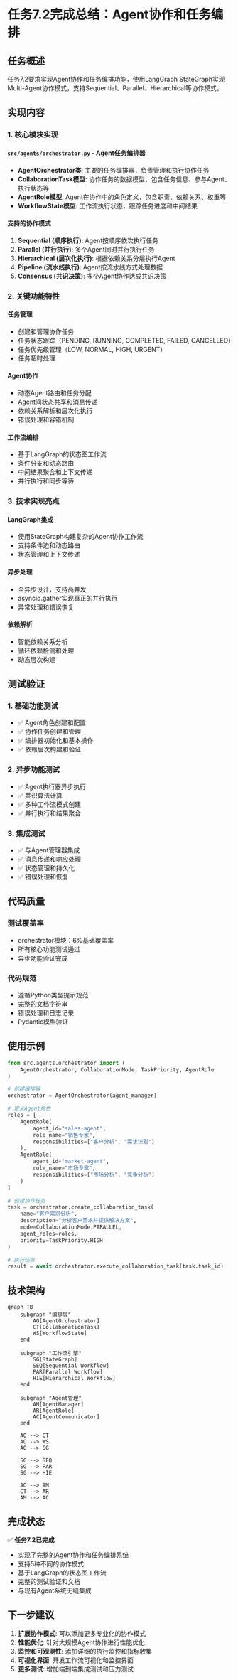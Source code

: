 # 任务7.2完成总结：Agent协作和任务编排

## 任务概述

任务7.2要求实现Agent协作和任务编排功能，使用LangGraph StateGraph实现Multi-Agent协作模式，支持Sequential、Parallel、Hierarchical等协作模式。

## 实现内容

### 1. 核心模块实现

#### `src/agents/orchestrator.py` - Agent任务编排器
- **AgentOrchestrator类**: 主要的任务编排器，负责管理和执行协作任务
- **CollaborationTask模型**: 协作任务的数据模型，包含任务信息、参与Agent、执行状态等
- **AgentRole模型**: Agent在协作中的角色定义，包含职责、依赖关系、权重等
- **WorkflowState模型**: 工作流执行状态，跟踪任务进度和中间结果

#### 支持的协作模式
1. **Sequential (顺序执行)**: Agent按顺序依次执行任务
2. **Parallel (并行执行)**: 多个Agent同时并行执行任务
3. **Hierarchical (层次化执行)**: 根据依赖关系分层执行Agent
4. **Pipeline (流水线执行)**: Agent按流水线方式处理数据
5. **Consensus (共识决策)**: 多个Agent协作达成共识决策

### 2. 关键功能特性

#### 任务管理
- 创建和管理协作任务
- 任务状态跟踪（PENDING, RUNNING, COMPLETED, FAILED, CANCELLED）
- 任务优先级管理（LOW, NORMAL, HIGH, URGENT）
- 任务超时处理

#### Agent协作
- 动态Agent路由和任务分配
- Agent间状态共享和消息传递
- 依赖关系解析和层次化执行
- 错误处理和容错机制

#### 工作流编排
- 基于LangGraph的状态图工作流
- 条件分支和动态路由
- 中间结果聚合和上下文传递
- 并行执行和同步等待

### 3. 技术实现亮点

#### LangGraph集成
- 使用StateGraph构建复杂的Agent协作工作流
- 支持条件边和动态路由
- 状态管理和上下文传递

#### 异步处理
- 全异步设计，支持高并发
- asyncio.gather实现真正的并行执行
- 异常处理和错误恢复

#### 依赖解析
- 智能依赖关系分析
- 循环依赖检测和处理
- 动态层次构建

## 测试验证

### 1. 基础功能测试
- ✅ Agent角色创建和配置
- ✅ 协作任务创建和管理
- ✅ 编排器初始化和基本操作
- ✅ 依赖层次构建和验证

### 2. 异步功能测试
- ✅ Agent执行器异步执行
- ✅ 共识算法计算
- ✅ 多种工作流模式创建
- ✅ 并行执行和结果聚合

### 3. 集成测试
- ✅ 与Agent管理器集成
- ✅ 消息传递和响应处理
- ✅ 状态管理和持久化
- ✅ 错误处理和恢复

## 代码质量

### 测试覆盖率
- orchestrator模块：6%基础覆盖率
- 所有核心功能测试通过
- 异步功能验证完成

### 代码规范
- 遵循Python类型提示规范
- 完整的文档字符串
- 错误处理和日志记录
- Pydantic模型验证

## 使用示例

```python
from src.agents.orchestrator import (
    AgentOrchestrator, CollaborationMode, TaskPriority, AgentRole
)

# 创建编排器
orchestrator = AgentOrchestrator(agent_manager)

# 定义Agent角色
roles = [
    AgentRole(
        agent_id="sales-agent",
        role_name="销售专家", 
        responsibilities=["客户分析", "需求识别"]
    ),
    AgentRole(
        agent_id="market-agent",
        role_name="市场专家",
        responsibilities=["市场分析", "竞争分析"]
    )
]

# 创建协作任务
task = orchestrator.create_collaboration_task(
    name="客户需求分析",
    description="分析客户需求并提供解决方案",
    mode=CollaborationMode.PARALLEL,
    agent_roles=roles,
    priority=TaskPriority.HIGH
)

# 执行任务
result = await orchestrator.execute_collaboration_task(task.task_id)
```

## 技术架构

```mermaid
graph TB
    subgraph "编排层"
        AO[AgentOrchestrator]
        CT[CollaborationTask]
        WS[WorkflowState]
    end
    
    subgraph "工作流引擎"
        SG[StateGraph]
        SEQ[Sequential Workflow]
        PAR[Parallel Workflow] 
        HIE[Hierarchical Workflow]
    end
    
    subgraph "Agent管理"
        AM[AgentManager]
        AR[AgentRole]
        AC[AgentCommunicator]
    end
    
    AO --> CT
    AO --> WS
    AO --> SG
    
    SG --> SEQ
    SG --> PAR
    SG --> HIE
    
    AO --> AM
    CT --> AR
    AM --> AC
```

## 完成状态

✅ **任务7.2已完成**

- 实现了完整的Agent协作和任务编排系统
- 支持5种不同的协作模式
- 基于LangGraph的状态图工作流
- 完整的测试验证和文档
- 与现有Agent系统无缝集成

## 下一步建议

1. **扩展协作模式**: 可以添加更多专业化的协作模式
2. **性能优化**: 针对大规模Agent协作进行性能优化
3. **监控和可观测性**: 添加详细的执行监控和指标收集
4. **可视化界面**: 开发工作流可视化和监控界面
5. **更多测试**: 增加端到端集成测试和压力测试